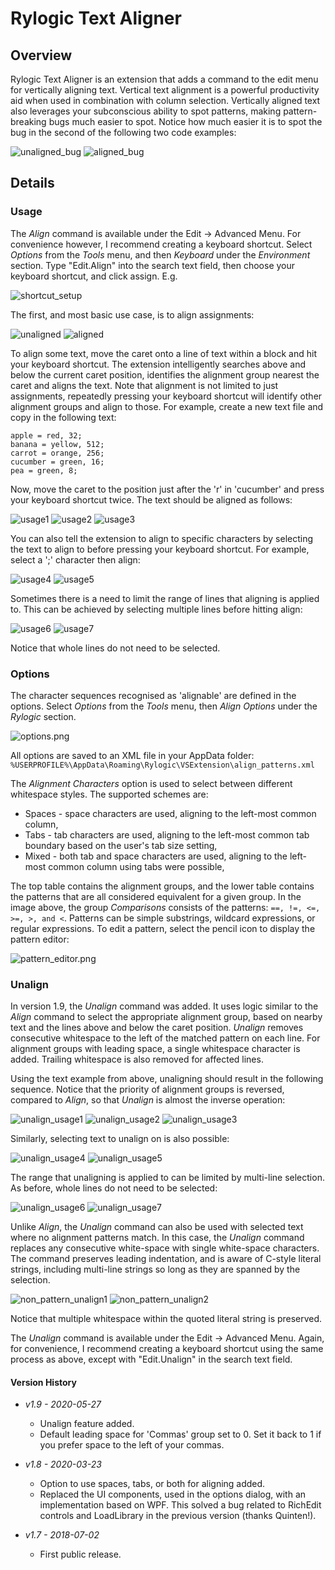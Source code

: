 # Rylogic Text Aligner

## Overview

Rylogic Text Aligner is an extension that adds a command to the edit menu for vertically aligning text. Vertical text alignment is a powerful productivity aid when used in combination with column selection. Vertically aligned text also leverages your subconscious ability to spot patterns, making pattern-breaking bugs much easier to spot. Notice how much easier it is to spot the bug in the second of the following two code examples:

![unaligned_bug](unaligned_bug.png "Un-aligned code")
![aligned_bug](aligned_bug.png "Un-aligned code")

## Details

### Usage

The _Align_ command is available under the Edit -> Advanced Menu. For convenience however, I recommend creating a keyboard shortcut. Select _Options_ from the _Tools_ menu, and then _Keyboard_ under the _Environment_ section. Type "Edit.Align" into the search text field, then choose your keyboard shortcut, and click assign. E.g.

![shortcut_setup](keyboard_shortcut.png "Creating a keyboard shortcut for Align")

The first, and most basic use case, is to align assignments:

![unaligned](unaligned.png "Un-aligned code")
![aligned](aligned.png "Un-aligned code")

To align some text, move the caret onto a line of text within a block and hit your keyboard shortcut. The extension intelligently searches above and below the current caret position, identifies the alignment group nearest the caret and aligns the text. Note that alignment is not limited to just assignments, repeatedly pressing your keyboard shortcut will identify other alignment groups and align to those. For example, create a new text file and copy in the following text:

```
apple = red, 32;
banana = yellow, 512;
carrot = orange, 256;
cucumber = green, 16;
pea = green, 8;
```

Now, move the caret to the position just after the 'r' in 'cucumber' and press your keyboard shortcut twice. The text should be aligned as follows:

![usage1](usage1.png "Alignment example")
![usage2](usage2.png "Alignment example")
![usage3](usage3.png "Alignment example")

You can also tell the extension to align to specific characters by selecting the text to align to before pressing your keyboard shortcut. For example, select a ';' character then align:

![usage4](usage4.png "Aligning to a selection example")
![usage5](usage5.png "Aligning to a selection example")

Sometimes there is a need to limit the range of lines that aligning is applied to. This can be achieved by selecting multiple lines before hitting align:

![usage6](usage6.png "Limiting to selected lines example")
![usage7](usage7.png "Limiting to selected lines example")

Notice that whole lines do not need to be selected.

### Options

The character sequences recognised as 'alignable' are defined in the options. Select _Options_ from the _Tools_ menu, then _Align Options_ under the _Rylogic_ section.

![options.png](options.png "Alignment options")

All options are saved to an XML file in your AppData folder:
```%USERPROFILE%\AppData\Roaming\Rylogic\VSExtension\align_patterns.xml```

The _Alignment Characters_ option is used to select between different whitespace styles. The supported schemes are:

- Spaces - space characters are used, aligning to the left-most common column,
- Tabs - tab characters are used, aligning to the left-most common tab boundary based on the user's tab size setting,
- Mixed - both tab and space characters are used, aligning to the left-most common column using tabs were possible,

The top table contains the alignment groups, and the lower table contains the patterns that are all considered equivalent for a given group. In the image above, the group _Comparisons_ consists of the patterns: ```==, !=, <=, >=, >, and <```. Patterns can be simple substrings, wildcard expressions, or regular expressions. To edit a pattern, select the pencil icon to display the pattern editor:

![pattern_editor.png](pattern_editor.png "Edit a pattern")

### Unalign

In version 1.9, the _Unalign_ command was added. It uses logic similar to the _Align_ command to select the appropriate alignment group, based on nearby text and the lines above and below the caret position. _Unalign_ removes consecutive whitespace to the left of the matched pattern on each line. For alignment groups with leading space, a single whitespace character is added. Trailing whitespace is also removed for affected lines.

Using the text example from above, unaligning should result in the following sequence. Notice that the priority of alignment groups is reversed, compared to _Align_, so that _Unalign_ is almost the inverse operation:

![unalign_usage1](unalign_usage1.png "Unalignment example")
![unalign_usage2](unalign_usage2.png "Unalignment example")
![unalign_usage3](unalign_usage3.png "Unalignment example")

Similarly, selecting text to unalign on is also possible:

![unalign_usage4](unalign_usage4.png "Unalignment example")
![unalign_usage5](unalign_usage5.png "Unalignment example")

The range that unaligning is applied to can be limited by multi-line selection. As before, whole lines do not need to be selected:

![unalign_usage6](unalign_usage6.png "Limiting unalignment example")
![unalign_usage7](unalign_usage7.png "Limiting unalignment example")

Unlike _Align_, the _Unalign_ command can also be used with selected text where no alignment patterns match. In this case, the _Unalign_ command replaces any consecutive white-space with single white-space characters. The command preserves leading indentation, and is aware of C-style literal strings, including multi-line strings so long as they are spanned by the selection.

![non_pattern_unalign1](non_pattern_unalign1.png "Non-pattern unalignment example")
![non_pattern_unalign2](non_pattern_unalign2.png "Non-pattern unalignment example")

Notice that multiple whitespace within the quoted literal string is preserved.

The _Unalign_ command is available under the Edit -> Advanced Menu. Again, for convenience, I recommend creating a keyboard shortcut using the same process as above, except with "Edit.Unalign" in the search text field.

#### Version History

- *v1.9 - 2020-05-27*
  - Unalign feature added.
  - Default leading space for 'Commas' group set to 0. Set it back to 1 if you prefer space to the left of your commas.

- *v1.8 - 2020-03-23*
  - Option to use spaces, tabs, or both for aligning added.
  - Replaced the UI components, used in the options dialog, with an implementation based on WPF. This solved a bug related to RichEdit controls and LoadLibrary in the previous version (thanks Quinten!).
  
- *v1.7 - 2018-07-02*
  - First public release.
